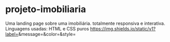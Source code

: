 # projeto-imobiliaria
Uma landing page sobre uma imobiliária. totalmente responsiva e interativa.
Linguagens usadas: HTML e CSS puros
https://img.shields.io/static/v1?label=<LABEL>&message=<MESSAGE>&color=<COLOR>&style=<STYLE>&logo=<LOGO>
